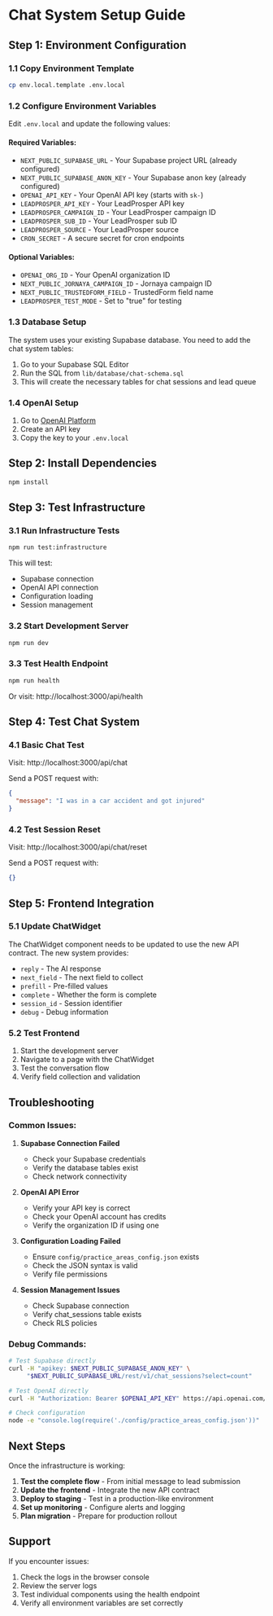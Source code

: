 # Chat System Setup Guide

## Step 1: Environment Configuration

### 1.1 Copy Environment Template
```bash
cp env.local.template .env.local
```

### 1.2 Configure Environment Variables

Edit `.env.local` and update the following values:

#### Required Variables:
- `NEXT_PUBLIC_SUPABASE_URL` - Your Supabase project URL (already configured)
- `NEXT_PUBLIC_SUPABASE_ANON_KEY` - Your Supabase anon key (already configured)
- `OPENAI_API_KEY` - Your OpenAI API key (starts with `sk-`)
- `LEADPROSPER_API_KEY` - Your LeadProsper API key
- `LEADPROSPER_CAMPAIGN_ID` - Your LeadProsper campaign ID
- `LEADPROSPER_SUB_ID` - Your LeadProsper sub ID
- `LEADPROSPER_SOURCE` - Your LeadProsper source
- `CRON_SECRET` - A secure secret for cron endpoints

#### Optional Variables:
- `OPENAI_ORG_ID` - Your OpenAI organization ID
- `NEXT_PUBLIC_JORNAYA_CAMPAIGN_ID` - Jornaya campaign ID
- `NEXT_PUBLIC_TRUSTEDFORM_FIELD` - TrustedForm field name
- `LEADPROSPER_TEST_MODE` - Set to "true" for testing

### 1.3 Database Setup

The system uses your existing Supabase database. You need to add the chat system tables:

1. Go to your Supabase SQL Editor
2. Run the SQL from `lib/database/chat-schema.sql`
3. This will create the necessary tables for chat sessions and lead queue

### 1.4 OpenAI Setup

1. Go to [OpenAI Platform](https://platform.openai.com/)
2. Create an API key
3. Copy the key to your `.env.local`

## Step 2: Install Dependencies

```bash
npm install
```

## Step 3: Test Infrastructure

### 3.1 Run Infrastructure Tests
```bash
npm run test:infrastructure
```

This will test:
- Supabase connection
- OpenAI API connection
- Configuration loading
- Session management

### 3.2 Start Development Server
```bash
npm run dev
```

### 3.3 Test Health Endpoint
```bash
npm run health
```

Or visit: http://localhost:3000/api/health

## Step 4: Test Chat System

### 4.1 Basic Chat Test
Visit: http://localhost:3000/api/chat

Send a POST request with:
```json
{
  "message": "I was in a car accident and got injured"
}
```

### 4.2 Test Session Reset
Visit: http://localhost:3000/api/chat/reset

Send a POST request with:
```json
{}
```

## Step 5: Frontend Integration

### 5.1 Update ChatWidget
The ChatWidget component needs to be updated to use the new API contract. The new system provides:
- `reply` - The AI response
- `next_field` - The next field to collect
- `prefill` - Pre-filled values
- `complete` - Whether the form is complete
- `session_id` - Session identifier
- `debug` - Debug information

### 5.2 Test Frontend
1. Start the development server
2. Navigate to a page with the ChatWidget
3. Test the conversation flow
4. Verify field collection and validation

## Troubleshooting

### Common Issues:

1. **Supabase Connection Failed**
   - Check your Supabase credentials
   - Verify the database tables exist
   - Check network connectivity

2. **OpenAI API Error**
   - Verify your API key is correct
   - Check your OpenAI account has credits
   - Verify the organization ID if using one

3. **Configuration Loading Failed**
   - Ensure `config/practice_areas_config.json` exists
   - Check the JSON syntax is valid
   - Verify file permissions

4. **Session Management Issues**
   - Check Supabase connection
   - Verify chat_sessions table exists
   - Check RLS policies

### Debug Commands:

```bash
# Test Supabase directly
curl -H "apikey: $NEXT_PUBLIC_SUPABASE_ANON_KEY" \
     "$NEXT_PUBLIC_SUPABASE_URL/rest/v1/chat_sessions?select=count"

# Test OpenAI directly
curl -H "Authorization: Bearer $OPENAI_API_KEY" https://api.openai.com/v1/models

# Check configuration
node -e "console.log(require('./config/practice_areas_config.json'))"
```

## Next Steps

Once the infrastructure is working:

1. **Test the complete flow** - From initial message to lead submission
2. **Update the frontend** - Integrate the new API contract
3. **Deploy to staging** - Test in a production-like environment
4. **Set up monitoring** - Configure alerts and logging
5. **Plan migration** - Prepare for production rollout

## Support

If you encounter issues:
1. Check the logs in the browser console
2. Review the server logs
3. Test individual components using the health endpoint
4. Verify all environment variables are set correctly
